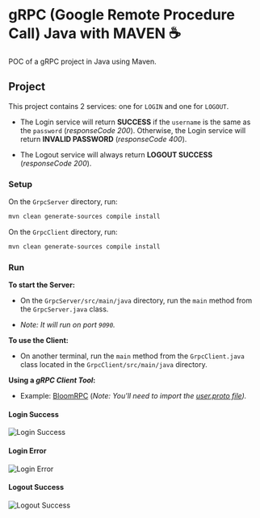 # gRPC (Google Remote Procedure Call) Java with MAVEN ☕️

POC of a gRPC project in Java using Maven.

## Project

This project contains 2 services: one for `LOGIN` and one for `LOGOUT`.

- The Login service will return **SUCCESS** if the `username` is the same as the `password` (_responseCode 200_). Otherwise, the Login service will return **INVALID PASSWORD** (_responseCode 400_).

- The Logout service will always return **LOGOUT SUCCESS** (_responseCode 200_).

### Setup

On the `GrpcServer` directory, run:

```bash
mvn clean generate-sources compile install
```

On the `GrpcClient` directory, run:

```bash
mvn clean generate-sources compile install
```

### Run

**To start the Server:**

- On the `GrpcServer/src/main/java` directory, run the `main` method from the `GrpcServer.java` class.

- _Note: It will run on port `9090`._

**To use the Client:**

- On another terminal, run the `main` method from the `GrpcClient.java` class located in the `GrpcClient/src/main/java` directory.

**Using a _gRPC Client Tool_:** 

- Example: [BloomRPC](https://github.com/uw-labs/bloomrpc) (_Note: You'll need to import the [user.proto file](https://github.com/GuillaumeFalourd/poc-grpc-java-maven/blob/main/GrpcServer/src/main/resources/user.proto))._

#### Login Success

![Login Success](https://user-images.githubusercontent.com/22433243/128184423-b9916696-4476-4b00-a438-b8fc89567cf1.png)

#### Login Error

![Login Error](https://user-images.githubusercontent.com/22433243/128184445-6e7910e5-5e31-457e-98af-bf00e2519caa.png)

#### Logout Success

![Logout Success](https://user-images.githubusercontent.com/22433243/128184472-de32897e-2cb7-41cc-b91b-144832d05819.png)
```

